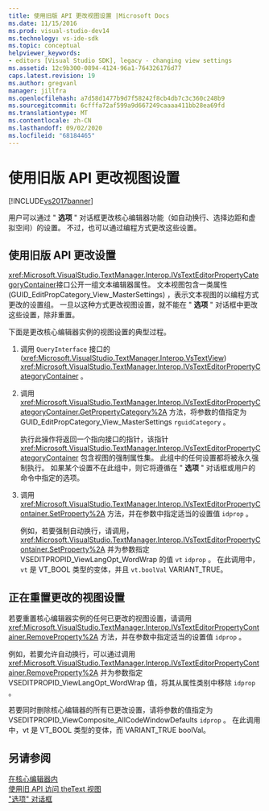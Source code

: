 ```yaml
---
title: 使用旧版 API 更改视图设置 |Microsoft Docs
ms.date: 11/15/2016
ms.prod: visual-studio-dev14
ms.technology: vs-ide-sdk
ms.topic: conceptual
helpviewer_keywords:
- editors [Visual Studio SDK], legacy - changing view settings
ms.assetid: 12c9b300-0894-4124-96a1-764326176d77
caps.latest.revision: 19
ms.author: gregvanl
manager: jillfra
ms.openlocfilehash: a7d58d1477b9d7f58242f8cb4db7c3c360c248b9
ms.sourcegitcommit: 6cfffa72af599a9d667249caaaa411bb28ea69fd
ms.translationtype: MT
ms.contentlocale: zh-CN
ms.lasthandoff: 09/02/2020
ms.locfileid: "68184465"
---
```

# <a name="changing-view-settings-by-using-the-legacy-api"></a>使用旧版 API 更改视图设置
[!INCLUDE[vs2017banner](../includes/vs2017banner.md)]

用户可以通过 " **选项** " 对话框更改核心编辑器功能（如自动换行、选择边距和虚拟空间）的设置。 不过，也可以通过编程方式更改这些设置。  
  
## <a name="changing-settings-by-using-the-legacy-api"></a>使用旧版 API 更改设置  
 <xref:Microsoft.VisualStudio.TextManager.Interop.IVsTextEditorPropertyCategoryContainer>接口公开一组文本编辑器属性。 文本视图包含一类属性 (GUID_EditPropCategory_View_MasterSettings) ，表示文本视图的以编程方式更改的设置组。 一旦以这种方式更改视图设置，就不能在 " **选项** " 对话框中更改这些设置，除非重置。  
  
 下面是更改核心编辑器实例的视图设置的典型过程。  
  
1. 调用 `QueryInterface` 接口的 (<xref:Microsoft.VisualStudio.TextManager.Interop.VsTextView>) <xref:Microsoft.VisualStudio.TextManager.Interop.IVsTextEditorPropertyCategoryContainer> 。  
  
2. 调用 <xref:Microsoft.VisualStudio.TextManager.Interop.IVsTextEditorPropertyCategoryContainer.GetPropertyCategory%2A> 方法，将参数的值指定为 GUID_EditPropCategory_View_MasterSettings `rguidCategory` 。  
  
     执行此操作将返回一个指向接口的指针，该指针 <xref:Microsoft.VisualStudio.TextManager.Interop.IVsTextEditorPropertyCategoryContainer> 包含视图的强制属性集。 此组中的任何设置都将被永久强制执行。 如果某个设置不在此组中，则它将遵循在 " **选项** " 对话框或用户的命令中指定的选项。  
  
3. 调用 <xref:Microsoft.VisualStudio.TextManager.Interop.IVsTextEditorPropertyContainer.SetProperty%2A> 方法，并在参数中指定适当的设置值 `idprop` 。  
  
     例如，若要强制自动换行，请调用， <xref:Microsoft.VisualStudio.TextManager.Interop.IVsTextEditorPropertyContainer.SetProperty%2A> 并为参数指定 VSEDITPROPID_ViewLangOpt_WordWrap 的值 `vt` `idprop` 。 在此调用中， `vt` 是 VT_BOOL 类型的变体，并且 `vt.boolVal` VARIANT_TRUE。  
  
## <a name="resetting-changed-view-settings"></a>正在重置更改的视图设置  
 若要重置核心编辑器实例的任何已更改的视图设置，请调用 <xref:Microsoft.VisualStudio.TextManager.Interop.IVsTextEditorPropertyContainer.RemoveProperty%2A> 方法，并在参数中指定适当的设置值 `idprop` 。  
  
 例如，若要允许自动换行，可以通过调用 <xref:Microsoft.VisualStudio.TextManager.Interop.IVsTextEditorPropertyContainer.RemoveProperty%2A> 并为参数指定 VSEDITPROPID_ViewLangOpt_WordWrap 值，将其从属性类别中移除 `idprop` 。  
  
 若要同时删除核心编辑器的所有已更改设置，请将参数的值指定为 VSEDITPROPID_ViewComposite_AllCodeWindowDefaults `idprop` 。 在此调用中，vt 是 VT_BOOL 类型的变体，而 VARIANT_TRUE boolVal。  
  
## <a name="see-also"></a>另请参阅  
 [在核心编辑器内](../extensibility/inside-the-core-editor.md)   
 [使用旧 API 访问 theText 视图](../extensibility/accessing-thetext-view-by-using-the-legacy-api.md)   
 ["选项" 对话框](../ide/reference/options-dialog-box-visual-studio.md)
